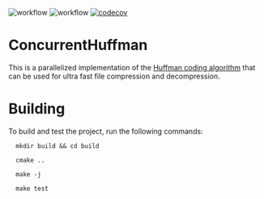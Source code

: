 ![workflow](https://github.com/jmsadair/ConcurrentHuffman/actions/workflows/linux.yml/badge.svg)
![workflow](https://github.com/jmsadair/ConcurrentHuffman/actions/workflows/macos.yml/badge.svg)
[![codecov](https://codecov.io/gh/jmsadair/ConcurrentHuffman/branch/main/graph/badge.svg?token=40DYWKQQZ0)](https://codecov.io/gh/jmsadair/ConcurrentHuffman)
# ConcurrentHuffman
This is a parallelized implementation of the [Huffman coding algorithm](https://en.wikipedia.org/wiki/Huffman_coding) that can be used for ultra fast file compression and decompression.
# Building
To build and test the project, run the following commands: 
```
  mkdir build && cd build

  cmake ..

  make -j

  make test
```
